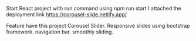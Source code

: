 Start React project with run command using
npm run start
I  attached the deployment link
https://corousel-slide.netlify.app/

Feature have this project
Corousel Slider.
Responsive slides using bootstrap framework.
navigation bar.
smoothly sliding.
